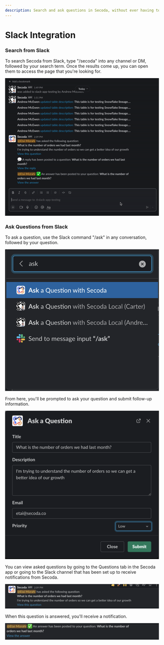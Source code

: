 ```yaml
---
description: Search and ask questions in Secoda, without ever having to leave Slack!
---
```


# Slack Integration

### Search from Slack

To search Secoda from Slack, type "/secoda" into any channel or DM, followed by your search term. Once the results come up, you can open them to access the page that you're looking for.&#x20;

![](<../.gitbook/assets/askslack (2).gif>)

### Ask Questions from Slack

To ask a question, use the Slack command "/ask" in any conversation, followed by your question.&#x20;

![](<../.gitbook/assets/Screen Shot 2022-04-09 at 2.08.29 PM (1) (1) (1) (2).png>)

From here, you'll be prompted to ask your question and submit follow-up information.

![](<../.gitbook/assets/Screen Shot 2022-04-09 at 2.09.20 PM (1).png>)

You can view asked questions by going to the Questions tab in the Secoda app or going to the Slack channel that has been set up to receive notifications from Secoda.&#x20;

![](<../.gitbook/assets/Screen Shot 2022-04-09 at 2.09.34 PM.png>)

When this question is answered, you'll receive a notification.&#x20;

![](<../.gitbook/assets/Screen Shot 2022-04-09 at 2.10.05 PM.png>)
